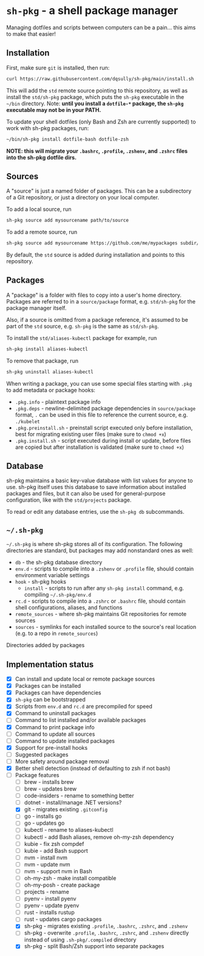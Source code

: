 # `sh-pkg` - a shell package manager

Managing dotfiles and scripts between computers can be a pain... this aims to make that easier!

## Installation

First, make sure `git` is installed, then run:

```bash
curl https://raw.githubusercontent.com/dqsully/sh-pkg/main/install.sh | bash -
```

This will add the `std` remote source pointing to this repository, as well as install the `std/sh-pkg` package, which puts the `sh-pkg` executable in the `~/bin` directory. Note: **until you install a `dotfile-*` package, the `sh-pkg` executable may not be in your PATH.**

To update your shell dotfiles (only Bash and Zsh are currently supported) to work with sh-pkg packages, run:

```bash
~/bin/sh-pkg install dotfile-bash dotfile-zsh
```

**NOTE: this will migrate your `.bashrc`, `.profile`, `.zshenv`, and `.zshrc` files into the sh-pkg dotfile dirs.**
    
## Sources

A "source" is just a named folder of packages. This can be a subdirectory of a Git repository, or just a directory on your local computer.

To add a local source, run
```bash
sh-pkg source add mysourcename path/to/source
```

To add a remote source, run
```bash
sh-pkg source add mysourcename https://github.com/me/mypackages subdir/within/the/repo
```

By default, the `std` source is added during installation and points to this repository.

## Packages

A "package" is a folder with files to copy into a user's home directory. Packages are referred to in a `source/package` format, e.g. `std/sh-pkg` for the package manager itself.

Also, if a source is omitted from a package reference, it's assumed to be part of the `std` source, e.g. `sh-pkg` is the same as `std/sh-pkg`.

To install the `std/aliases-kubectl` package for example, run
```bash
sh-pkg install aliases-kubectl
```

To remove that package, run
```bash
sh-pkg uninstall aliases-kubectl
```

<!-- TODO: update command -->

When writing a package, you can use some special files starting with `.pkg` to add metadata or package hooks:
- `.pkg.info` - plaintext package info
- `.pkg.deps` - newline-delimited package dependencies in `source/package` format, `.` can be used in this file to reference the current source, e.g. `./kubelet`
- `.pkg.preinstall.sh` - preinstall script executed only before installation, best for migrating existing user files (make sure to `chmod +x`)
- `.pkg.install.sh` - script executed during install or update, before files are copied but after installation is validated (make sure to `chmod +x`)

## Database

sh-pkg maintains a basic key-value database with list values for anyone to use. sh-pkg itself uses this database to save information about installed packages and files, but it can also be used for general-purpose configuration, like with the `std/projects` package.

To read or edit any database entries, use the `sh-pkg db` subcommands.

## `~/.sh-pkg`

`~/.sh-pkg` is where sh-pkg stores all of its configuration. The following directories are standard, but packages may add nonstandard ones as well:
- `db` - the sh-pkg database directory
- `env.d` - scripts to compile into a `.zshenv` or `.profile` file, should contain environment variable settings
- `hook` - sh-pkg hooks
    - `install` - scripts to run after any `sh-pkg install` command, e.g. compiling `~/.sh-pkg/env.d`
- `rc.d` - scripts to compile into a `.zshrc` or `.bashrc` file, should contain shell configurations, aliases, and functions
- `remote_sources` - where sh-pkg maintains Git repositories for remote sources
- `sources` - symlinks for each installed source to the source's real location (e.g. to a repo in `remote_sources`)

Directories added by packages

## Implementation status

- [x] Can install and update local or remote package sources
- [x] Packages can be installed
- [x] Packages can have dependencies
- [x] `sh-pkg` can be bootstrapped
- [x] Scripts from `env.d` and `rc.d` are precompiled for speed
- [x] Command to uninstall packages
- [ ] Command to list installed and/or available packages
- [x] Command to print package info
- [ ] Command to update all sources
- [ ] Command to update installed packages
- [x] Support for pre-install hooks
- [ ] Suggested packages
- [ ] More safety around package removal
- [x] Better shell detection (instead of defaulting to zsh if not bash)
- [ ] Package features
    - [ ] brew - installs brew
    - [ ] brew - updates brew
    - [ ] code-insiders - rename to something better
    - [ ] dotnet - install/manage .NET versions?
    - [x] git - migrates existing `.gitconfig`
    - [ ] go - installs go
    - [ ] go - updates go
    - [ ] kubectl - rename to aliases-kubectl
    - [ ] kubectl - add Bash aliases, remove oh-my-zsh dependency
    - [ ] kubie - fix zsh compdef
    - [ ] kubie - add Bash support
    - [ ] nvm - install nvm
    - [ ] nvm - update nvm
    - [ ] nvm - support nvm in Bash
    - [ ] oh-my-zsh - make install compatible
    - [ ] oh-my-posh - create package
    - [ ] projects - rename
    - [ ] pyenv - install pyenv
    - [ ] pyenv - update pyenv
    - [ ] rust - installs rustup
    - [ ] rust - updates cargo packages
    - [x] sh-pkg - migrates existing `.profile`, `.bashrc`, `.zshrc`, and `.zshenv`
    - [ ] sh-pkg - overwrite `.profile`, `.bashrc`, `.zshrc`, and `.zshenv` directly instead of using `.sh-pkg/.compiled` directory
    - [x] sh-pkg - split  Bash/Zsh support into separate packages
